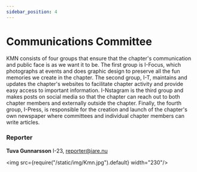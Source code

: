 ```yaml
---
sidebar_position: 4
---
```


# Communications Committee

KMN consists of four groups that ensure that the chapter's communication and public face is as we want it to be. The first group is I-Focus, which photographs at events and does graphic design to preserve all the fun memories we create in the chapter. The second group, I-T, maintains and updates the chapter's websites to facilitate chapter activity and provide easy access to important information. I-Nstagram is the third group and makes posts on social media so that the chapter can reach out to both chapter members and externally outside the chapter. Finally, the fourth group, I-Press, is responsible for the creation and launch of the chapter's own newspaper where committees and individual chapter members can write articles.

### Reporter

__Tuva Gunnarsson__ I-23, reporter@iare.nu

<img src={require("/static/img/Kmn.jpg").default} width="230"/>